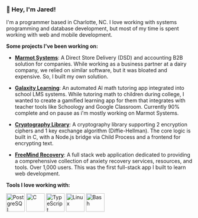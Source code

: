 ### 👋 Hey, I'm Jared!

I'm a programmer based in Charlotte, NC. I love working with systems programming and database development, but most of my time is spent working with web and mobile development.


**Some projects I've been working on:**

* **[Marmot Systems](https://www.marmotsystems.com/)**: A Direct Store Delivery (DSD) and accounting B2B solution for companies. While working as a business partner at a dairy company, we relied on similar software, but it was bloated and expensive. So, I built my own solution.

* **[Galaxity Learning](https://www.galaxitylearning.com/signin)**: An automated AI math tutoring app integrated into school LMS systems. While tutoring math to children during college, I wanted to create a gamified learning app for them that integrates with teacher tools like Schoology and Google Classroom. Currently 90% complete and on pause as i'm mostly working on Marmot Systems.

* **[Cryptography Library](https://github.com/CalculusCoder/c-cryptography-library)**: A cryptography library supporting 2 encryption ciphers and 1 key exchange algorithm (Diffie-Hellman). The core logic is built in C, with a Node.js bridge via Child Process and a frontend for encrypting text. 

* **[FreeMind Recovery](https://github.com/CalculusCoder/FreeMind-Backend)**: A full stack web application dedicated to providing a comprehensive collection of anxiety recovery services, resources, and tools. Over 1,000 users. This was the first full-stack app I built to learn web development. 

**Tools I love working with:**

<img src="https://cdn.jsdelivr.net/gh/devicons/devicon/icons/postgresql/postgresql-original.svg" alt="PostgreSQL" width="50" height="50"/>  <img src="https://cdn.jsdelivr.net/gh/devicons/devicon/icons/c/c-original.svg" alt="C" width="50" height="50"/>  <img src="https://cdn.jsdelivr.net/gh/devicons/devicon/icons/typescript/typescript-original.svg" alt="TypeScript" width="50" height="50"/>  <img src="https://cdn.jsdelivr.net/gh/devicons/devicon/icons/linux/linux-original.svg" alt="Linux" width="50" height="50"/> <img src="https://cdn.jsdelivr.net/gh/devicons/devicon/icons/bash/bash-original.svg" alt="Bash" width="50" height="50"/> 

 
  


